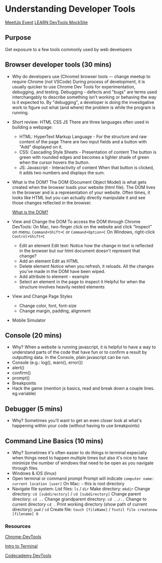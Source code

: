 # Understanding Developer Tools
[MeetUp Event](https://www.meetup.com/LEARN-academy/events/274367569/)
[LEARN DevTools MockSite](https://learn-workshop-dev-tools.s3-us-west-1.amazonaws.com/index.html)

## Purpose
Get exposure to a few tools commonly used by web developers

## Browser developer tools (30 mins)
  * Why do developers use (Chrome) browser tools  -- change meetup to require Chrome (not VSCode)
      During process of development, it is usually quicker to use Chrome Dev Tools 
      for experimentation, debugging, and testing. Debugging - defects and "bugs" are terms
      used interchangably to describe something isn't working or behaving the way is it expected to.
      By "debugging", a developer is doing the investigative work to figure out 
      what (and where) the problem is while the program is running.
  * Short review: HTML CSS JS
      There are three languages often used in building a webpage: 
      - HTML: HyperText Markup Language - For the structure and raw content of the page 
        There are two input fields and a button with "Add" displayed on it.
      - CSS: Cascading Style Sheets - Presentation of content
        The button is green with rounded edges and becomes a lighter shade of green when the cursor hovers the button.
      - JS: Javascript - Interactivity of content
        When that button is clicked, it adds two numbers and displays the sum.
  * What is the DOM?
      The DOM (Document Object Model) is what gets created when the browser loads your website (html file). The DOM lives in the browser and is a representation of your website. Often times, it looks like HTML but you can actually directly manipulate it and see those changes reflected in the browser. 

      [What is the DOM?](https://css-tricks.com/dom/)
  * View and Change the DOM
    To access the DOM through Chrome DevTools: 
      On Mac, two-finger click on the website and click "Inspect" on menu.
      `Command+Shift+C` or `Command+Option+C`
      On Windows, right-click 
      `Control+Shift+C`
    * Edit an element
        Edit text: Notice how the change in text is reflected in the browser but our html document doesn't represent that change?
    * Add an element
        Edit as HTML
    * Delete element
        Notice when you refresh, it reloads. All the changes you've made in the DOM have been wiped.
    * Add attribute to element - example
    * Select an element in the page to inspect it
        Helpful for when the structure involves heavily nested elements

  * View and Change Page Styles
    * Change color, font, font-size
    * Change margin, padding, alignment

  * Mobile Simulator

## Console (20 mins)
  * Why?
      When a website is running javascript, it is helpful to have a way to understand parts of the code that have fun or to confirm a result by outputting data. In the Console, plain javascript can be run.
  * Console (e.g.: log(), warn(), error())
  * alert()
  * confirm()
  * prompt()
  * Breakpoints 
  * Hack the game (mention js basics, read and break down a couple lines. eg.variable)

## Debugger (5 mins)
  * Why? 
      Sometimes you'll want to get an even closer look at what's happening within your code (without having to use breakpoints)

## Command Line Basics (10 mins)
  * Why?
      Sometimes it's often easier to do things in terminal especially when things need to happen multiple times but also it's nice to have minimize the number of windows that need to be open as you navigate through files.
  * Windows & iOS (linux)
  * Open terminal or command prompt
    Prompt will indicate `computer name: current location [user]`
    On Mac: `~` this is root directory
  * Navigate file system:
    List files: `ls` / `dir`
    Make directory: `mkdir`
    Change directory: `cd [subdirectory]` / `cd [subdirectory]`
    Change parent directory: `cd ..`
    Change grandparent directory: `cd ../..`
    Change to current directory `cd .`
    Print working directory (show path of current directory): `pwd` / `cd`
    Create file: `touch [fileName]` / `fsutil file createnew [filename] 0`
    
### Resources
[Chrome-DevTools](https://developers.google.com/web/tools/chrome-devtools)

[Intro to Terminal](https://developers.google.com/web/tools/chrome-devtools)

[Codecademy DevTools](https://www.codecademy.com/articles/use-devtools)
